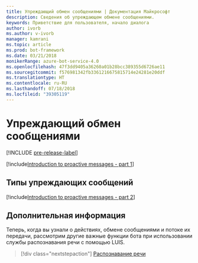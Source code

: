 ```yaml
---
title: Упреждающий обмен сообщениями | Документация Майкрософт
description: Сведения об упреждающем обмене сообщениями.
keywords: Приветствие для пользователя, начало диалога
author: ivorb
ms.author: v-ivorb
manager: kamrani
ms.topic: article
ms.prod: bot-framework
ms.date: 03/21/2018
monikerRange: azure-bot-service-4.0
ms.openlocfilehash: 47f3dd9405a36260a01b28bcc389355d6726ae11
ms.sourcegitcommit: f576981342fb3361216675815714e24281e20ddf
ms.translationtype: HT
ms.contentlocale: ru-RU
ms.lasthandoff: 07/18/2018
ms.locfileid: "39305119"
---
```

# <a name="proactive-messaging"></a>Упреждающий обмен сообщениями
[!INCLUDE [pre-release-label](../includes/pre-release-label.md)]
<!--
When you think about the exchange of messages between your bot and the user, you're probably thinking about the scenario where the user sends a message to your bot and your bot then replies to the user with a message of its own. We call this _reactive messaging_ and it's by far the most common flow that you should optimize your bot's code for.

It is possible, however, for your bot to initiate a conversation with the user by sending them a message first. We call this _proactive messaging_ and while the code you'll write to send a proactive message is very similar to what you'd write in the reactive case, there are a few differences that are worth exploring.

The first thing to note is that before you can send a proactive message to a user, the user will have to send at least one reactive style message to your bot. There are two reasons for this.

1. You need to get the user's `ConversationReference` and save it somewhere for future use. You can think of the conversation reference as the user's address, as it contains information about the channel they came in on, their user ID, the conversation ID, and even the server that should receive any future messages. This object is simple JSON and should be saved whole without tampering.
2. Most channels by policy won't let a bot initiate conversations with users they've never spoken to before. Depending on the channel the user might need to explicitly add the bot to a conversation or at a minimum send an initial message to the bot.

> ![NOTE]
> This bot currently runs properly only when deployed to Azure. However, you can test the bot without publishing it.

A common case of proactive messaging comes when our bot is performing a time-consuming task. In this case, we send a **typing** activity indicates to the user that the bot is in a *processing* mode, and then follow it up with a proactive message once our processing has completed.
-->

[!include[Introduction to proactive messages - part 1](../includes/snippet-proactive-messages-intro-1.md)] 

## <a name="types-of-proactive-messages"></a>Типы упреждающих сообщений 

[!include[Introduction to proactive messages - part 2](../includes/snippet-proactive-messages-intro-2.md)] 

## <a name="next-steps"></a>Дополнительная информация

Теперь, когда вы узнали о действиях, обмене сообщениями и потоке их передачи, рассмотрим другие важные функции бота при использовании службы распознавания речи с помощью LUIS.

> [!div class="nextstepaction"]
> [Распознавание речи](bot-builder-concept-luis.md)

